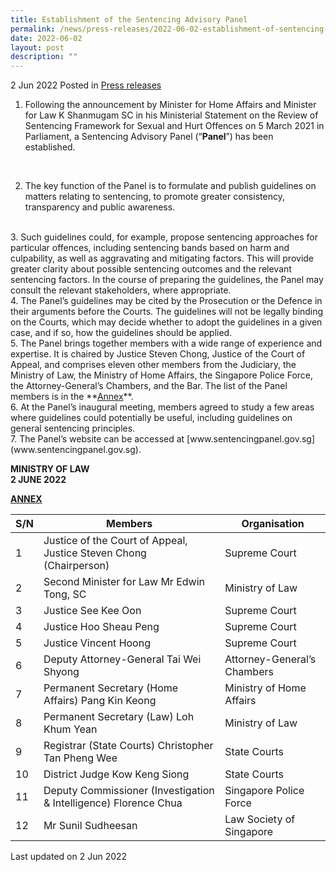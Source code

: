 ```yaml
---
title: Establishment of the Sentencing Advisory Panel
permalink: /news/press-releases/2022-06-02-establishment-of-sentencing-advisory-panel
date: 2022-06-02
layout: post
description: ""
---
```

2 Jun 2022 Posted in [Press releases](/news/press-releases)


1.	Following the announcement by Minister for Home Affairs and Minister for Law K Shanmugam SC in his Ministerial Statement on the Review of Sentencing Framework for Sexual and Hurt Offences on 5 March 2021 in Parliament, a Sentencing Advisory Panel (“**Panel**”) has been established.
<br>

2.	The key function of the Panel is to formulate and publish guidelines on matters relating to sentencing, to promote greater consistency, transparency and public awareness. 
<br>
3.	Such guidelines could, for example, propose sentencing approaches for particular offences, including sentencing bands based on harm and culpability, as well as aggravating and mitigating factors. This will provide greater clarity about possible sentencing outcomes and the relevant sentencing factors. In the course of preparing the guidelines, the Panel may consult the relevant stakeholders, where appropriate.
<br>
4.	The Panel’s guidelines may be cited by the Prosecution or the Defence in their arguments before the Courts. The guidelines will not be legally binding on the Courts, which may decide whether to adopt the guidelines in a given case, and if so, how the guidelines should be applied.
<br>
5.	The Panel brings together members with a wide range of experience and expertise. It is chaired by Justice Steven Chong, Justice of the Court of Appeal, and comprises eleven other members from the Judiciary, the Ministry of Law, the Ministry of Home Affairs, the Singapore Police Force, the Attorney-General’s Chambers, and the Bar. The list of the Panel members is in the **<u>Annex</u>**.
<br>
6.	At the Panel’s inaugural meeting, members agreed to study a few areas where guidelines could potentially be useful, including guidelines on general sentencing principles.
<br>
7.	The Panel’s website can be accessed at [www.sentencingpanel.gov.sg](www.sentencingpanel.gov.sg). 


**MINISTRY OF LAW**
<br>**2 JUNE 2022**


**<u>ANNEX</u>**

| S/N | Members | Organisation |
| -------- | -------- | -------- |
| 1     | Justice of the Court of Appeal, Justice Steven Chong (Chairperson)     | Supreme Court      |
| 2     | Second Minister for Law Mr Edwin Tong, SC     | Ministry of Law     |
| 3    | Justice See Kee Oon     | Supreme Court      |
| 4    | Justice Hoo Sheau Peng    | Supreme Court      |
| 5     | Justice Vincent Hoong      | Supreme Court      |
| 6     | Deputy Attorney-General Tai Wei Shyong    | Attorney-General’s Chambers     |
| 7     | Permanent Secretary (Home Affairs) Pang Kin Keong     | Ministry of Home Affairs      |
| 8     | Permanent Secretary (Law) Loh Khum Yean     | Ministry of Law     |
| 9     | Registrar (State Courts) Christopher Tan Pheng Wee     | State Courts       |
| 10     | District Judge Kow Keng Siong     | State Courts       |
| 11     | Deputy Commissioner (Investigation & Intelligence) Florence Chua    | Singapore Police Force      |
| 12     | Mr Sunil Sudheesan     | Law Society of Singapore      |



<p class="right-side-updated">Last updated on 2 Jun 2022</p>